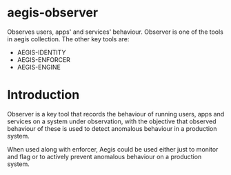 # aegis-observer
Observes users, apps' and services' behaviour. Observer is one of the tools in aegis collection. The other key tools are:

* AEGIS-IDENTITY
* AEGIS-ENFORCER
* AEGIS-ENGINE

# Introduction
Observer is a key tool that records the behaviour of running users, apps and services on a system under observation, with the objective that observed behaviour of these is used to detect anomalous behaviour in a production system.

When used along with enforcer, Aegis could be used either just to monitor and flag or to actively prevent anomalous behaviour on a production system.


